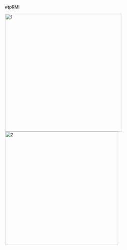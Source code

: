 #tpRMI
</br>
 
<img width="386" alt="1" src="https://github.com/Aicha-uca/RMI/assets/79707457/f2fca0fb-aaa6-44ca-a31e-9a808a11291e">
</br>
<img width="373" alt="2" src="https://github.com/Aicha-uca/RMI/assets/79707457/8c441c11-013a-49ee-b30c-09f86657e6d5">
